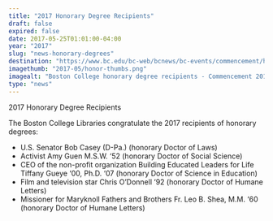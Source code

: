 ```yaml
---
title: "2017 Honorary Degree Recipients"
draft: false
expired: false
date: 2017-05-25T01:01:00-04:00
year: "2017"
slug: "news-honorary-degrees"
destination: "https://www.bc.edu/bc-web/bcnews/bc-events/commencement/hdr-citations-2017.html"
imagethumb: "2017-05/honor-thumbs.png"
imagealt: "Boston College honorary degree recipients - Commencement 2017"
type: "news"
---
```


2017 Honorary Degree Recipients

The Boston College Libraries congratulate the 2017 recipients of honorary degrees:
<ul>
<li>U.S. Senator Bob Casey (D-Pa.) (honorary Doctor of Laws)</li>
<li>Activist Amy Guen M.S.W. ‘52 (honorary Doctor of Social Science)</li>
<li>CEO of the non-profit organization Building Educated Leaders for Life Tiffany Gueye ‘00, Ph.D. ‘07 (honorary Doctor of Science in Education)</li>
<li>Film and television star Chris O’Donnell ‘92 (honorary Doctor of Humane Letters)</li>
<li>Missioner for Maryknoll Fathers and Brothers Fr. Leo B. Shea, M.M. ‘60 (honorary Doctor of Humane Letters)</li>
</ul>

